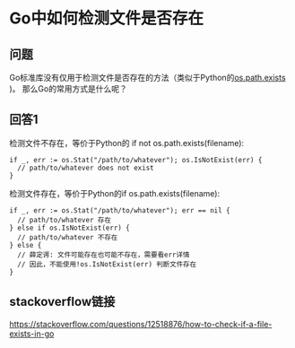 # Go中如何检测文件是否存在

## 问题
Go标准库没有仅用于检测文件是否存在的方法（类似于Python的[os.path.exists](https://docs.python.org/3/library/os.path.html#os.path.exists) )。
那么Go的常用方式是什么呢？

## 回答1
检测文件不存在，等价于Python的 if not os.path.exists(filename):
``` 
if _, err := os.Stat("/path/to/whatever"); os.IsNotExist(err) {
  // path/to/whatever does not exist
}
```
检测文件存在，等价于Python的if os.path.exists(filename):
```
if _, err := os.Stat("/path/to/whatever"); err == nil {
  // path/to/whatever 存在
} else if os.IsNotExist(err) {
  // path/to/whatever 不存在
} else {
  // 薛定谔: 文件可能存在也可能不存在，需要看err详情
  // 因此，不能使用!os.IsNotExist(err) 判断文件存在
} 
```

## stackoverflow链接
https://stackoverflow.com/questions/12518876/how-to-check-if-a-file-exists-in-go